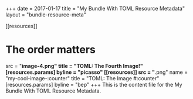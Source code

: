+++
date = 2017-01-17
title = "My Bundle With TOML Resource Metadata"
layout = "bundle-resource-meta"

[[resources]]
# The order matters
src = "**image-4.png"
title = "TOML: The Fourth Image!"
[resources.params]
byline = "picasso"
[[resources]]
src = "**.png"
name = "my-cool-image-:counter"
title = "TOML: The Image #:counter"
[resources.params]
byline = "bep"
+++
This is the content file for the My Bundle With TOML Resource Metadata.